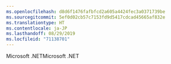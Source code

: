 ```yaml
---
ms.openlocfilehash: d8d6f1476fafbfcd2a605a4424fec3a0371739be
ms.sourcegitcommit: 5ef0d02cb57c7153fd9d5417cdcad45665af832e
ms.translationtype: HT
ms.contentlocale: ja-JP
ms.lasthandoff: 08/29/2019
ms.locfileid: "71138701"
---
```

<span data-ttu-id="d9858-101">Microsoft .NET</span><span class="sxs-lookup"><span data-stu-id="d9858-101">Microsoft .NET</span></span>